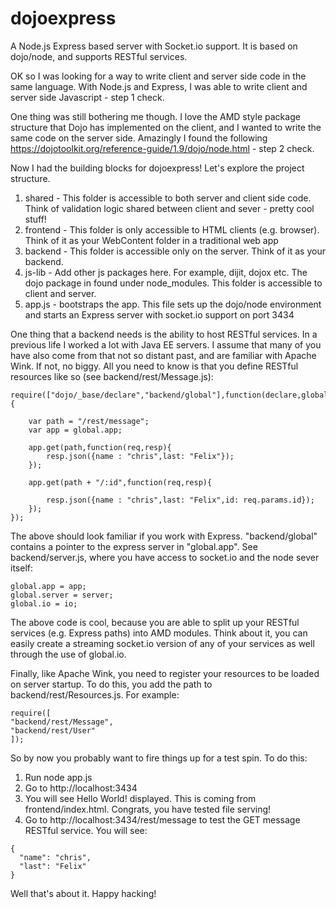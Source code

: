 dojoexpress
===========

A Node.js Express based server with Socket.io support.  It is based on dojo/node, and supports RESTful services.

OK so I was looking for a way to write client and server side code in the same language.  With Node.js and
Express, I was able to write client and server side Javascript - step 1 check.

One thing was still bothering me though.  I love the AMD style package structure that Dojo has implemented on the client,
and I wanted to write the same code on the server side.  Amazingly I found the following https://dojotoolkit.org/reference-guide/1.9/dojo/node.html - step 2 check.

Now I had the building blocks for dojoexpress!  Let's explore the project structure.

1. shared - This folder is accessible to both server and client side code.  Think of validation logic shared between client and sever - pretty cool stuff!
2. frontend - This folder is only accessible to HTML clients (e.g. browser).  Think of it as your WebContent folder in a traditional web app
3. backend - This folder is accessible only on the server.  Think of it as your backend.
4. js-lib - Add other js packages here.  For example, dijit, dojox etc. The dojo package in found under node_modules.  This folder is accessible to client and server.
5. app.js - bootstraps the app.  This file sets up the dojo/node environment and starts an Express server with socket.io support on port 3434

One thing that a backend needs is the ability to host RESTful services.  In a previous life I worked a lot with Java EE servers.
I assume that many of you have also come from that not so distant past, and are familiar with Apache Wink.  If not, no biggy.
All you need to know is that you define RESTful resources like so (see backend/rest/Message.js):

```
require(["dojo/_base/declare","backend/global"],function(declare,global){
	
	var path = "/rest/message";
	var app = global.app;
			
	app.get(path,function(req,resp){
		resp.json({name : "chris",last: "Felix"});
	});
	
	app.get(path + "/:id",function(req,resp){
		
		resp.json({name : "chris",last: "Felix",id: req.params.id});
	});
});

```

The above should look familiar if you work with Express. "backend/global" contains a pointer to the express server in "global.app".
See backend/server.js, where you have access to socket.io and the node sever itself:  

```
global.app = app;
global.server = server;
global.io = io;
```

The above code is cool, because you are able to split up your RESTful services (e.g. Express paths) into AMD modules.  Think about it, you can easily create a streaming socket.io version of
any of your services as well through the use of global.io.

Finally, like Apache Wink, you need to register your resources to be loaded on server startup.  To do this, you add the path to 
backend/rest/Resources.js.  For example:

```
require([
"backend/rest/Message",   
"backend/rest/User"
]);
```

So by now you probably want to fire things up for a test spin.  To do this:

1. Run node app.js
2. Go to http://localhost:3434
3. You will see Hello World! displayed.  This is coming from frontend/index.html. Congrats, you have tested file serving!
4. Go to http://localhost:3434/rest/message to test the GET message RESTful service.  You will see:

```
{
  "name": "chris",
  "last": "Felix"
}
```

Well that's about it.  Happy hacking!
